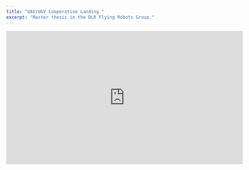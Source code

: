 ```yaml
---
title: "UAV/UGV Cooperative Landing "
excerpt: "Master thesis in the DLR Flying Robots Group."
---
```

<iframe width="640" height="360" src="https://www.youtube.com/embed/thr_1wNRAog" frameborder="0" allowfullscreen></iframe>
